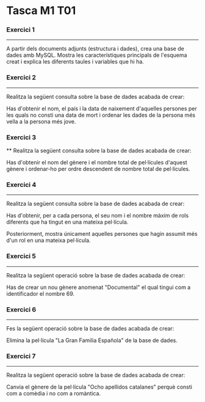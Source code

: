 # Tasca M1 T01


### Exercici 1
****
A partir dels documents adjunts (estructura i dades), crea una base de dades amb MySQL. Mostra les característiques principals de l'esquema creat i explica les diferents taules i variables que hi ha.



### Exercici 2
****
Realitza la següent consulta sobre la base de dades acabada de crear: 

Has d'obtenir el nom, el país i la data de naixement d'aquelles persones per les quals no consti una data de mort i ordenar les dades de la persona més vella a la persona més jove.



### Exercici 3
**
Realitza la següent consulta sobre la base de dades acabada de crear: 

Has d'obtenir el nom del gènere i el nombre total de pel·lícules d'aquest gènere i ordenar-ho per ordre descendent de nombre total de pel·lícules.  



### Exercici 4
***
Realitza la següent consulta sobre la base de dades acabada de crear: 

Has d'obtenir, per a cada persona, el seu nom i el nombre màxim de rols diferents que ha tingut en una mateixa pel·lícula. 

Posteriorment, mostra únicament aquelles persones que hagin assumit més d'un rol en una mateixa pel·lícula.



### Exercici 5
***
Realitza la següent operació sobre la base de dades acabada de crear: 

Has de crear un nou gènere anomenat "Documental" el qual tingui com a identificador el nombre 69.



### Exercici 6
***
Fes la següent operació sobre la base de dades acabada de crear:  

Elimina la pel·lícula "La Gran Familia Española" de la base de dades.



### Exercici 7
***
Realitza la següent operació sobre la base de dades acabada de crear: 

Canvia el gènere de la pel·lícula "Ocho apellidos catalanes" perquè consti com a comèdia i no com a romàntica.

